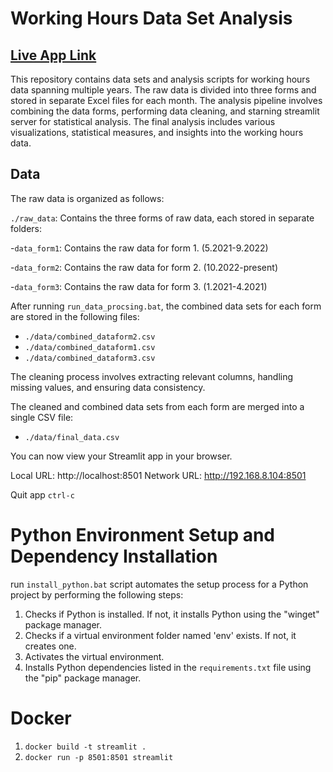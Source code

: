 # Working Hours Data Set Analysis

## [Live App Link](https://working-hours.astipan.com/)

This repository contains data sets and analysis scripts for working hours data spanning multiple years. The raw data is divided into three forms and stored in separate Excel files for each month. The analysis pipeline involves combining the data forms, performing data cleaning, and starning streamlit server for statistical analysis. The final analysis includes various visualizations, statistical measures, and insights into the working hours data.

## Data

The raw data is organized as follows:

`./raw_data`: Contains the three forms of raw data, each stored in separate folders:

  -`data_form1`: Contains the raw data for form 1. (5.2021-9.2022)

  -`data_form2`: Contains the raw data for form 2. (10.2022-present)

  -`data_form3`: Contains the raw data for form 3. (1.2021-4.2021)

  After running `run_data_procsing.bat`, the combined data sets for each form are stored in the following files:

- `./data/combined_dataform2.csv`
- `./data/combined_dataform1.csv`
- `./data/combined_dataform3.csv`

The cleaning process involves extracting relevant columns, handling missing values, and ensuring data consistency.

The cleaned and combined data sets from each form are merged into a single CSV file:

- `./data/final_data.csv`

 You can now view your Streamlit app in your browser.

  Local URL: http://localhost:8501
  Network URL: http://192.168.8.104:8501

Quit app `ctrl-c`

# Python Environment Setup and Dependency Installation

run `install_python.bat` script automates the setup process for a Python project by performing the following steps:

1. Checks if Python is installed. If not, it installs Python using the "winget" package manager.
2. Checks if a virtual environment folder named 'env' exists. If not, it creates one.
3. Activates the virtual environment.
4. Installs Python dependencies listed in the `requirements.txt` file using the "pip" package manager.

# Docker

1. `docker build -t streamlit .`
2. `docker run -p 8501:8501 streamlit`
